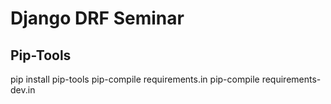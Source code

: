 # Django DRF Seminar

## Pip-Tools

pip install pip-tools
pip-compile requirements.in
pip-compile requirements-dev.in
